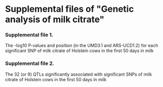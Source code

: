 
# Supplemental files of "Genetic analysis of milk citrate"

### Supplemental file 1. 
The -log10 P-values and position (in the UMD3.1 and ARS-UCD1.2) for each significant SNP of milk citrate of Holstein cows in the first 50 days in milk

### Supplemental file 2.
The 32 (or 9) QTLs significantly associated with significant SNPs of milk citrate of Holstein cows in the first 50 days in milk
